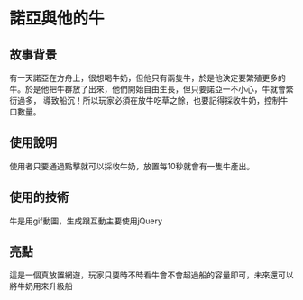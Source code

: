 # 諾亞與他的牛
## 故事背景
有一天諾亞在方舟上，很想喝牛奶，但他只有兩隻牛，於是他決定要繁殖更多的牛。於是他把牛群放了出來，他們開始自由生長，但只要諾亞一不小心，牛就會繁衍過多，
導致船沉！所以玩家必須在放牛吃草之餘，也要記得採收牛奶，控制牛口數量。
## 使用說明
使用者只要通過點擊就可以採收牛奶，放置每10秒就會有一隻牛產出。
## 使用的技術
牛是用gif動圖，生成跟互動主要使用jQuery
## 亮點
這是一個真放置網遊，玩家只要時不時看牛會不會超過船的容量即可，未來還可以將牛奶用來升級船
